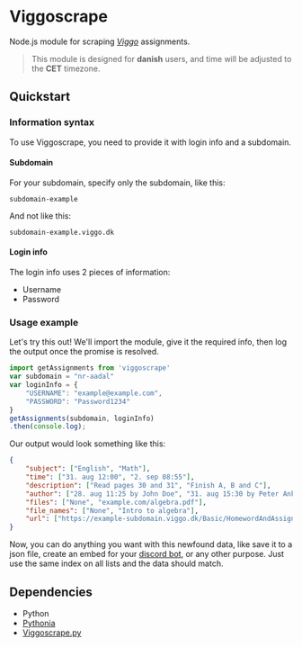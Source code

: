 # Viggoscrape

Node.js module for scraping *[Viggo](http://viggo.dk/)* assignments.

>This module is designed for **danish** users, and time will be adjusted to the **CET** timezone.

## Quickstart

### Information syntax

To use Viggoscrape, you need to provide it with login info and a subdomain.

#### Subdomain

For your subdomain, specify only the subdomain, like this:

`subdomain-example`

And not like this:

`subdomain-example.viggo.dk`

#### Login info

The login info uses 2 pieces of information:
-  Username
-  Password

### Usage example

Let's try this out! We'll import the module, give it the required info, then log the output once the promise is resolved.

```javascript
import getAssignments from 'viggoscrape'
var subdomain = "nr-aadal"
var loginInfo = {
    "USERNAME": "example@example.com",
    "PASSWORD": "Password1234"
}
getAssignments(subdomain, loginInfo)
.then(console.log);
```

Our output would look something like this:
```json
{
    "subject": ["English", "Math"],
    "time": ["31. aug 12:00", "2. sep 08:55"],
    "description": ["Read pages 30 and 31", "Finish A, B and C"],
    "author": ["28. aug 11:25 by John Doe", "31. aug 15:30 by Peter Anker"],
    "files": ["None", "example.com/algebra.pdf"],
    "file_names": ["None", "Intro to algebra"],
    "url": ["https://example-subdomain.viggo.dk/Basic/HomewordAndAssignment/Details/1234/#modal", "https://example-subdomain.viggo.dk/Basic/HomewordAndAssignment/Details/1235/#modal"]
}
```

Now, you can do anything you want with this newfound data, like save it to a json file, create an embed for your [discord bot](https://github.com/nangurepo/fessor), or any other purpose. Just use the same index on all lists and the data should match.

## Dependencies

-  Python
-  [Pythonia](https://www.npmjs.com/package/pythonia)
-  [Viggoscrape.py](https://pypi.org/project/viggoscrape/)